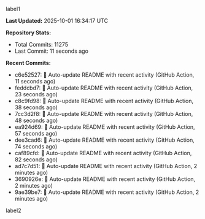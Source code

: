 
label1 
<!-- ACTIVITY_START -->
**Last Updated:** 2025-10-01 16:34:17 UTC

**Repository Stats:**
- Total Commits: 11275
- Last Commit: 11 seconds ago

**Recent Commits:**
- c6e52527: 🤖 Auto-update README with recent activity (GitHub Action, 11 seconds ago)
- feddcbd7: 🤖 Auto-update README with recent activity (GitHub Action, 23 seconds ago)
- c8c9fd98: 🤖 Auto-update README with recent activity (GitHub Action, 38 seconds ago)
- 7cc3d2f8: 🤖 Auto-update README with recent activity (GitHub Action, 48 seconds ago)
- ea924d69: 🤖 Auto-update README with recent activity (GitHub Action, 57 seconds ago)
- dee3cad6: 🤖 Auto-update README with recent activity (GitHub Action, 74 seconds ago)
- caf89cfd: 🤖 Auto-update README with recent activity (GitHub Action, 82 seconds ago)
- ad7c7d51: 🤖 Auto-update README with recent activity (GitHub Action, 2 minutes ago)
- 3690926e: 🤖 Auto-update README with recent activity (GitHub Action, 2 minutes ago)
- 9ae39be7: 🤖 Auto-update README with recent activity (GitHub Action, 2 minutes ago)
<!-- ACTIVITY_END -->

label2
